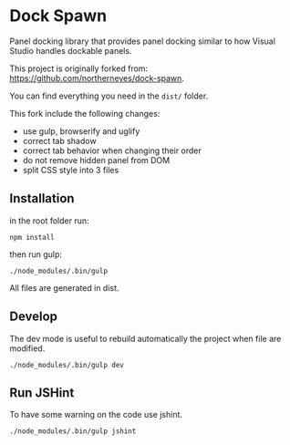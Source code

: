 # Dock Spawn

Panel docking library that provides panel docking similar to how Visual Studio handles dockable panels.

This project is originally forked from: https://github.com/northerneyes/dock-spawn.

You can find everything you need in the `dist/` folder.

This fork include the following changes:

- use gulp, browserify and uglify
- correct tab shadow
- correct tab behavior when changing their order
- do not remove hidden panel from DOM
- split CSS style into 3 files


## Installation

in the root folder run:

    npm install

then run gulp:

    ./node_modules/.bin/gulp

All files are generated in dist.

## Develop
The dev mode is useful to rebuild automatically the project when file are modified.

    ./node_modules/.bin/gulp dev

## Run JSHint
To have some warning on the code use jshint.

    ./node_modules/.bin/gulp jshint

